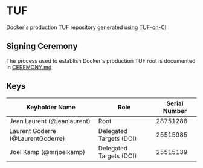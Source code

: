 # TUF

Docker's production TUF repository generated using [TUF-on-CI](https://github.com/theupdateframework/tuf-on-ci)

## Signing Ceremony

The process used to establish Docker's production TUF root is documented in [CEREMONY.md](./ceremony/CEREMONY.md)

## Keys

| Keyholder Name                    | Role                    | Serial Number  |
| --------------------------------- | ----------------------- | -------------- |
| Jean Laurent (@jeanlaurent)       | Root                    | 28751288       |
| Laurent Goderre (@LaurentGoderre) | Delegated Targets (DOI) | 25515985       |
| Joel Kamp (@mrjoelkamp)           | Delegated Targets (DOI) | 25515139       |
